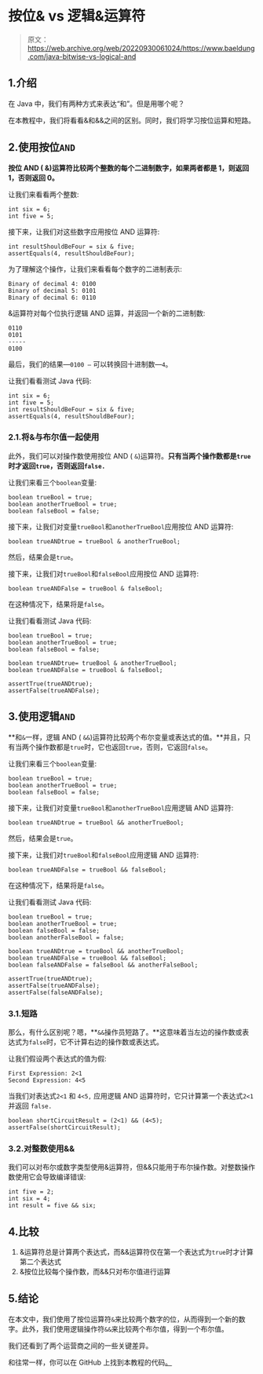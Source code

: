 # 按位& vs 逻辑&运算符

> 原文：<https://web.archive.org/web/20220930061024/https://www.baeldung.com/java-bitwise-vs-logical-and>

## 1.介绍

在 Java 中，我们有两种方式来表达“和”。但是用哪个呢？

在本教程中，我们将看看&和&&之间的区别。同时，我们将学习按位运算和短路。

## 2.使用按位`AND`

**按位 AND ( &)运算符比较两个整数的每个二进制数字，如果两者都是 1，则返回 1，否则返回 0。**

让我们来看看两个整数:

```
int six = 6;
int five = 5;
```

接下来，让我们对这些数字应用按位 AND 运算符:

```
int resultShouldBeFour = six & five;
assertEquals(4, resultShouldBeFour);
```

为了理解这个操作，让我们来看看每个数字的二进制表示:

```
Binary of decimal 4: 0100
Binary of decimal 5: 0101
Binary of decimal 6: 0110
```

&运算符对每个位执行逻辑 AND 运算，并返回一个新的二进制数:

```
0110
0101
-----
0100
```

最后，我们的结果—`0100 –` 可以转换回十进制数—`4`。

让我们看看测试 Java 代码:

```
int six = 6;
int five = 5;
int resultShouldBeFour = six & five;
assertEquals(4, resultShouldBeFour);
```

### 2.1.将&与布尔值一起使用

此外，我们可以对操作数使用按位 AND ( `&`)运算符。**只有当两个操作数都是`true`时才返回`true`，否则返回`false.`**

让我们来看三个`boolean`变量:

```
boolean trueBool = true;
boolean anotherTrueBool = true;
boolean falseBool = false;
```

接下来，让我们对变量`trueBool`和`anotherTrueBool`应用按位 AND 运算符:

```
boolean trueANDtrue = trueBool & anotherTrueBool;
```

然后，结果会是`true`。

接下来，让我们对`trueBool`和`falseBool`应用按位 AND 运算符:

```
boolean trueANDFalse = trueBool & falseBool;
```

在这种情况下，结果将是`false`。

让我们看看测试 Java 代码:

```
boolean trueBool = true;
boolean anotherTrueBool = true;
boolean falseBool = false;

boolean trueANDtrue= trueBool & anotherTrueBool;
boolean trueANDFalse = trueBool & falseBool;

assertTrue(trueANDtrue);
assertFalse(trueANDFalse);
```

## 3.使用逻辑`AND`

**和`&`一样，逻辑 AND ( `&&`)运算符比较两个布尔变量或表达式的值。**并且，只有当两个操作数都是`true`时，它也返回`true`，否则，它返回`false`。

让我们来看三个`boolean`变量:

```
boolean trueBool = true;
boolean anotherTrueBool = true;
boolean falseBool = false;
```

接下来，让我们对变量`trueBool`和`anotherTrueBool`应用逻辑 AND 运算符:

```
boolean trueANDtrue = trueBool && anotherTrueBool;
```

然后，结果会是`true`。

接下来，让我们对`trueBool`和`falseBool`应用逻辑 AND 运算符:

```
boolean trueANDFalse = trueBool && falseBool;
```

在这种情况下，结果将是`false`。

让我们看看测试 Java 代码:

```
boolean trueBool = true;
boolean anotherTrueBool = true;
boolean falseBool = false;
boolean anotherFalseBool = false;

boolean trueANDtrue = trueBool && anotherTrueBool;
boolean trueANDFalse = trueBool && falseBool;
boolean falseANDFalse = falseBool && anotherFalseBool;

assertTrue(trueANDtrue);
assertFalse(trueANDFalse);
assertFalse(falseANDFalse);
```

### 3.1.短路

那么，有什么区别呢？嗯，**`&&`操作员短路了。**这意味着当左边的操作数或表达式为`false`时，它不计算右边的操作数或表达式。

让我们假设两个表达式的值为假:

```
First Expression: 2<1
Second Expression: 4<5 
```

当我们对表达式`2<1` 和 `4<5,` 应用逻辑 AND 运算符时，它只计算第一个表达式`2<1`并返回 `false.`

```
boolean shortCircuitResult = (2<1) && (4<5);
assertFalse(shortCircuitResult);
```

### 3.2.对整数使用&&

我们可以对布尔或数字类型使用&运算符，但&&只能用于布尔操作数。对整数操作数使用它会导致编译错误:

```
int five = 2;
int six = 4;
int result = five && six;
```

## 4.比较

1.  &运算符总是计算两个表达式，而&&运算符仅在第一个表达式为`true`时才计算第二个表达式
2.  &按位比较每个操作数，而&&只对布尔值进行运算

## 5.结论

在本文中，我们使用了按位运算符`&`来比较两个数字的位，从而得到一个新的数字。此外，我们使用逻辑操作符`&&`来比较两个布尔值，得到一个布尔值。

我们还看到了两个运营商之间的一些关键差异。

和往常一样，你可以在 GitHub 上找到本教程的代码[。](https://web.archive.org/web/20221207022317/https://github.com/eugenp/tutorials/tree/master/core-java-modules/core-java-lang-operators)